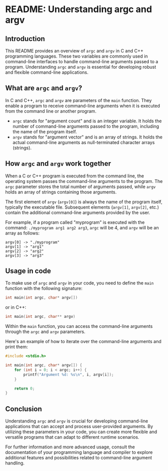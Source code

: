 # README: Understanding argc and argv

## Introduction

This README provides an overview of `argc` and `argv` in C and C++ programming languages. These two variables are commonly used in command-line interfaces to handle command-line arguments passed to a program. Understanding `argc` and `argv` is essential for developing robust and flexible command-line applications.

## What are `argc` and `argv`?

In C and C++, `argc` and `argv` are parameters of the `main` function. They enable a program to receive command-line arguments when it is executed from the command line or another program.

- `argc` stands for "argument count" and is an integer variable. It holds the number of command-line arguments passed to the program, including the name of the program itself.
- `argv` stands for "argument vector" and is an array of strings. It holds the actual command-line arguments as null-terminated character arrays (strings).

## How `argc` and `argv` work together

When a C or C++ program is executed from the command line, the operating system passes the command-line arguments to the program. The `argc` parameter stores the total number of arguments passed, while `argv` holds an array of strings containing those arguments.

The first element of `argv` (`argv[0]`) is always the name of the program itself, typically the executable file. Subsequent elements (`argv[1]`, `argv[2]`, etc.) contain the additional command-line arguments provided by the user.

For example, if a program called "myprogram" is executed with the command: `./myprogram arg1 arg2 arg3`, `argc` will be 4, and `argv` will be an array as follows:

```
argv[0] -> "./myprogram"
argv[1] -> "arg1"
argv[2] -> "arg2"
argv[3] -> "arg3"
```

## Usage in code

To make use of `argc` and `argv` in your code, you need to define the `main` function with the following signature:

```c
int main(int argc, char* argv[])
```

or in C++:

```cpp
int main(int argc, char** argv)
```

Within the `main` function, you can access the command-line arguments through the `argc` and `argv` parameters.

Here's an example of how to iterate over the command-line arguments and print them:

```c
#include <stdio.h>

int main(int argc, char* argv[]) {
    for (int i = 0; i < argc; i++) {
        printf("Argument %d: %s\n", i, argv[i]);
    }

    return 0;
}
```

## Conclusion

Understanding `argc` and `argv` is crucial for developing command-line applications that can accept and process user-provided arguments. By utilizing these parameters in your code, you can create more flexible and versatile programs that can adapt to different runtime scenarios.

For further information and more advanced usage, consult the documentation of your programming language and compiler to explore additional features and possibilities related to command-line argument handling.

